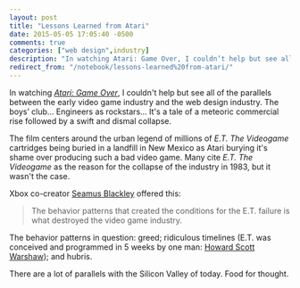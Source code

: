 ```yaml
---
layout: post
title: "Lessons Learned from Atari"
date: 2015-05-05 17:05:40 -0500
comments: true
categories: ["web design",industry]
description: "In watching Atari: Game Over, I couldn’t help but see all of the parallels between the early video game industry and the web design industry."
redirect_from: "/notebook/lessons-learned%20from-atari/"
---
```


In watching [<cite>Atari: Game Over</cite>](http://www.slashfilm.com/watch-atari-game-over/), I couldn't help but see all of the parallels between the early video game industry and the web design industry. The boys’ club… Engineers as rockstars… It's a tale of a meteoric commercial rise followed by a swift and dismal collapse.

<!-- more -->

The film centers around the urban legend of millions of <cite>E.T. The Videogame</cite> cartridges being buried in a landfill in New Mexico as Atari burying it's shame over producing such a bad video game. Many cite <cite>E.T. The Videogame</cite> as the reason for the collapse of the industry in 1983, but it wasn't the case.

Xbox co-creator [Seamus Blackley](https://twitter.com/seamusblackley) offered this:

> The behavior patterns that created the conditions for the E.T. failure is what destroyed the video game industry.

The behavior patterns in question: greed; ridiculous timelines (E.T. was conceived and programmed in 5 weeks by one man: [Howard Scott Warshaw](http://en.wikipedia.org/wiki/Howard_Scott_Warshaw)); and hubris.

There are a lot of parallels with the Silicon Valley of today. Food for thought.